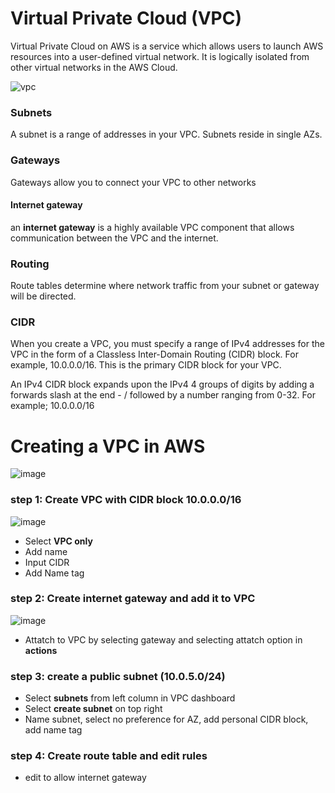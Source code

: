# Virtual Private Cloud (VPC)

Virtual Private Cloud on AWS is a service which allows users to launch AWS resources into a user-defined virtual network.
It is logically isolated from other virtual networks in the AWS Cloud.

![vpc](https://user-images.githubusercontent.com/110176257/187465102-9c42a65e-3d6a-4dc1-b4c0-165e797c910c.png)


### Subnets
A subnet is a range of addresses in your VPC. Subnets reside in single AZs. 

### Gateways 
Gateways allow you to connect your VPC to other networks
#### Internet gateway
an **internet gateway** is a highly available VPC component that allows communication between the VPC and the internet.

### Routing 
Route tables determine where network traffic from your subnet or gateway will be directed.

### CIDR
When you create a VPC, you must specify a range of IPv4 addresses for the VPC in the form of a Classless Inter-Domain Routing (CIDR) block. For example, 10.0.0.0/16. This is the primary CIDR block for your VPC.

An IPv4 CIDR block expands upon the IPv4 4 groups of digits by adding a forwards slash at the end - / followed by a number ranging from 0-32. For example; 10.0.0.0/16

# Creating a VPC in AWS

![image](https://user-images.githubusercontent.com/110176257/187691095-398ed845-529f-48f2-be0a-dccfe42f4497.png)

### **step 1: Create VPC with CIDR block 10.0.0.0/16**

![image](https://user-images.githubusercontent.com/110176257/187691369-5043e122-2cd2-4885-b1dd-99287e7cf6ac.png)

- Select **VPC only**
- Add name
- Input CIDR
- Add Name tag

### **step 2: Create internet gateway and add it to VPC**
![image](https://user-images.githubusercontent.com/110176257/187691783-9a21c437-d412-4c61-a718-a256e20fa248.png)

- Attatch to VPC by selecting gateway and selecting attatch option in **actions**

### **step 3: create a public subnet (10.0.5.0/24)**

- Select **subnets** from left column in VPC dashboard
- Select **create subnet** on top right 
- Name subnet, select no preference for AZ, add personal CIDR block, add name tag

### **step 4: Create route table and edit rules**

- edit to allow internet gateway






